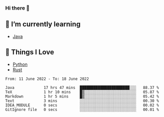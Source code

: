 ### Hi there 👋
<!-- ## About Me -->

## 🌱 I’m currently learning
- [Java](https://www.java.com/)

## 🥰 Things I Love
- [Python](https://www.python.org/) 
- [Rust](https://www.rust-lang.org/)

<!--START_SECTION:waka-->

```text
From: 11 June 2022 - To: 18 June 2022

Java             17 hrs 47 mins  ██████████████████████░░░   88.37 %
TeX              1 hr 10 mins    █▒░░░░░░░░░░░░░░░░░░░░░░░   05.87 %
Markdown         1 hr 5 mins     █▒░░░░░░░░░░░░░░░░░░░░░░░   05.42 %
Text             3 mins          ░░░░░░░░░░░░░░░░░░░░░░░░░   00.30 %
IDEA_MODULE      0 secs          ░░░░░░░░░░░░░░░░░░░░░░░░░   00.02 %
GitIgnore file   0 secs          ░░░░░░░░░░░░░░░░░░░░░░░░░   00.01 %
```

<!--END_SECTION:waka-->

<!--
**CharlesC03/CharlesC03** is a ✨ _special_ ✨ repository because its `README.md` (this file) appears on your GitHub profile.

Here are some ideas to get you started:

- 🔭 I’m currently working on ...
- 🌱 I’m currently learning ...
- 👯 I’m looking to collaborate on ...
- 🤔 I’m looking for help with ...
- 💬 Ask me about ...
- 📫 How to reach me: ...
- 😄 Pronouns: ...
- ⚡ Fun fact: ...
-->
